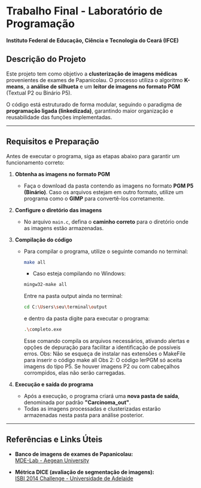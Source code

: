 # **Trabalho Final - Laboratório de Programação**  
**Instituto Federal de Educação, Ciência e Tecnologia do Ceará (IFCE)**  

## **Descrição do Projeto**  
Este projeto tem como objetivo a **clusterização de imagens médicas** provenientes de exames de Papanicolau. O processo utiliza o algoritmo **K-means**, a **análise de silhueta** e um **leitor de imagens no formato PGM** (Textual P2 ou Binário P5).  

O código está estruturado de forma modular, seguindo o paradigma de **programação ligada (linkedizada)**, garantindo maior organização e reusabilidade das funções implementadas.  

---

## **Requisitos e Preparação**  
Antes de executar o programa, siga as etapas abaixo para garantir um funcionamento correto:  

1. **Obtenha as imagens no formato PGM**  
   - Faça o download da pasta contendo as imagens no formato **PGM P5 (Binário)**. Caso os arquivos estejam em outro formato, utilize um programa como o **GIMP** para convertê-los corretamente.  

2. **Configure o diretório das imagens**  
   - No arquivo `main.c`, defina o **caminho correto** para o diretório onde as imagens estão armazenadas.  

3. **Compilação do código**  
   - Para compilar o programa, utilize o seguinte comando no terminal:  
     ```sh
     make all
     ```
     - Caso esteja compilando no Windows:
     ```sh
     mingw32-make all
     ```
     Entre na pasta output ainda no terminal:
     ```sh
     cd C:\Users\seu\terminal\output
     ```
     e dentro da pasta digite para executar o programa:
     ```sh
     .\completo.exe
     ```
     Esse comando compila os arquivos necessários, ativando alertas e opções de depuração para facilitar a identificação de possíveis erros.
     Obs: Não se esqueça de instalar nas extensões o MakeFile para inserir o código make all
     Obs 2: O código lerPGM só aceita imagens do tipo P5. Se houver imagens P2 ou com cabeçalhos corrompidos, elas não serão carregadas.

4. **Execução e saída do programa**  
   - Após a execução, o programa criará uma **nova pasta de saída**, denominada por padrão **"Carcinoma_out"**.  
   - Todas as imagens processadas e clusterizadas estarão armazenadas nesta pasta para análise posterior.  

---

## **Referências e Links Úteis**  
- **Banco de imagens de exames de Papanicolau:**  
  [MDE-Lab - Aegean University](https://mde-lab.aegean.gr/index.php/downloads/)  

- **Métrica DICE (avaliação de segmentação de imagens):**  
  [ISBI 2014 Challenge - Universidade de Adelaide](https://cs.adelaide.edu.au/~carneiro/isbi14_challenge/)  

